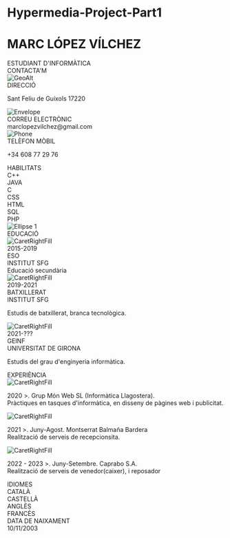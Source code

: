 # Hypermedia-Project-Part1
<head>
    <meta name="author" content="Marc López Vílchez">
    <title>CURRICULUM</title>
    <link rel="stylesheet" type="text/css" href="CURRICULUM.css">
    <link rel="preconnect" href="https://fonts.googleapis.com">
    <link rel="preconnect" href="https://fonts.gstatic.com" crossorigin>
    <link href="https://fonts.googleapis.com/css2?family=Roboto&display=swap" rel="stylesheet">
</head>

<div class="cv-marc screen">
    <div class="overlap-group1">
        <div class="overlap-group">
            <div class="rectangle-1"></div>
            <div class="titol-cv">
                <div class="frame1-3 frame-1-4">
                    <h1 class="el-meu-nom el-meu titulo1">MARC LÓPEZ VÍLCHEZ</h1>
                    <div class="el-meu estudi el-meu subtitulo1">ESTUDIANT D'INFORMÀTICA</div>
                </div>
            </div>
            <div class="contacte">
                <div class="x-titol">
                    <div class="contactam subtitulo1">CONTACTA'M</div>
                </div>
                <div class="elements de contacte">
                    <div class="frame">
                        <img class="geo-alt" src="geoalt.svg" alt="GeoAlt" />
                        <div class="frame-6">
                            <div class="direcci subtitulo2">DIRECCIÓ</div>
                            <p class="sant-feliu-de-guxols-17220 descripcio">Sant Feliu de Guíxols 17220</p>
                        </div>
                    </div>
                    <div class="frame">
                        <img class="envelope" src="envelope.svg" alt="Envelope" />
                        <div class="frame-6">
                            <div class="correu-elect-rnic subtitulo2">CORREU ELECTRÒNIC</div>
                            <div class="marclopezvilchezgmailcom descripcio">marclopezvilchez@gmail.com</div>
                        </div>
                    </div>
                    <div class="frame">
                        <img class="phone" src="phone.svg" alt="Phone" />
                        <div class="frame-6">
                            <div class="telfon-mbil subtitulo2">TELÈFON MÒBIL</div>
                            <p class="phone-1 phone-4 descripcio">+34 608 77 29 76</p>
                        </div>
                    </div>
                </div>
            </div>
            <div class="habilitats">
                <div class="x-titol">
                    <div class="habilitats-1 subtitulo1">HABILITATS</div>
                </div>
                <div class="llenguatges">
                    <div class="frame-11">
                        <article class="habilitats-informtica-1">
                            <div class="c subtitulo2">C++</div>
                            <div class="frame-10">
                                <div class="rectangle-2"></div>
                            </div>
                        </article>
                        <article class="habilitats-informtica-1">
                            <div class="c-7 subtitulo2">JAVA</div>
                            <div class="frame-10">
                                <div class="rectangle-2"></div>
                            </div>
                        </article>
                        <article class="habilitats-informtica-1">
                            <div class="c-7 subtitulo2">C</div>
                            <div class="frame-10">
                                <div class="rectangle-2"></div>
                            </div>
                        </article>
                        <article class="habilitats-informtica-1">
                            <div class="c-7 subtitulo2">CSS</div>
                            <div class="frame-10-2 frame-10-3">
                                <div class="rectangle-2-2 rectangle-2-3"></div>
                            </div>
                        </article>
                        <article class="habilitats-informtica-1">
                            <div class="c-7 subtitulo2">HTML</div>
                            <div class="frame-10-2 frame-10-3">
                                <div class="rectangle-2-2 rectangle-2-3"></div>
                            </div>
                        </article>
                        <article class="habilitats-informtica-1">
                            <div class="c-7 subtitulo2">SQL</div>
                            <div class="frame-10-2 frame-10-3">
                                <div class="rectangle-2-2 rectangle-2-3"></div>
                            </div>
                        </article>
                        <article class="habilitats-informtica-1">
                            <div class="c-7 subtitulo2">PHP</div>
                            <div class="frame-10-2 frame-10-3">
                                <div class="rectangle-2-2 rectangle-2-3"></div>
                            </div>
                        </article>
                    </div>
                </div>
            </div>
            <img class="ellipse-1" src="ellipse-1.svg" alt="Ellipse 1" />
        </div>
        <div class="frame-15">
            <div class="apartats">
                <div class="educaci subtitulo1">EDUCACIÓ</div>
            </div>
            <div class="frame-1">
                <img class="caret-right-fill" src="caretrightfill.svg" alt="CaretRightFill" />
                <div class="frame-1-1 frame-1-4">
                    <div class="phone-2 phone-4 subtitulo2">2015-2019</div>
                    <div class="eso subtitulo2">ESO</div>
                </div>
                <div class="frame-1-1 frame-1-4">
                    <div class="institut sfg descripcio-mayus">INSTITUT SFG</div>
                    <div class="educaci-secundria educaci-2 descripcio">Educació secundària</div>
                </div>
            </div>
            <div class="frame-1-2 frame-1-4">
                <img class="caret-right-fill" src="caretrightfill.svg" alt="CaretRightFill" />
                <div class="frame-1-1 frame-1-4">
                    <div class="phone-3 phone-4 subtitulo2">2019-2021</div>
                    <div class="batxillerat subtitulo2">BATXILLERAT</div>
                </div>
                <div class="frame-13">
                    <div class="institut-sfg-1 descripcio-mayus">INSTITUT SFG</div>
                    <p class="estudis-de-batxiller descripcio">Estudis de batxillerat, branca tecnològica.</p>
                </div>
            </div>
            <div class="frame-1-2 frame-1-4">
                <img class="caret-right-fill" src="caretrightfill.svg" alt="CaretRightFill" />
                <div class="frame-1-1 frame-1-4">
                    <div class="text-1 subtitulo2">2021-???</div>
                    <div class="geinf subtitulo2">GEINF</div>
                </div>
                <div class="frame-13-1">
                    <div class="universitat-de-girona descripcio-mayus">UNIVERSITAT DE GIRONA</div>
                    <p class="estudis-del-grau-de descripcio">Estudis del grau d'enginyeria informàtica.</p>
                </div>
            </div>
        </div>
        <div class="frame-21">
            <div class="apartats-1">
                <div class="experiencia subtitulo1">EXPERIÈNCIA</div>
            </div>
            <div class="frame-20">
                <div class="frame-1">
                    <img class="caret-right-fill-3" src="caretrightfill.svg" alt="CaretRightFill" />
                    <p class="x2020-grup-mn-web-s subtitulo2">
                        <span class="span0 subtitulo2">2020</span>
                        ><span class="span1 descripcio"
                         >. Grup Món Web SL (Informàtica Llagostera). <br />Pràctiques en tasques d'informàtica, en disseny de pàgines web i publicitat.</span>
                    </p>
                </div>
                <div class="frame-18">
                    <img class="caret-right-fill-4" src="caretrightfill.svg" alt="CaretRightFill" />
                    <p class="x202 subtitulo2">
                        <span class="span0 subtitulo2">2021</span>
                        ><span class="span1 descripcio">. Juny-Agost. Montserrat Balmaña Bardera <br />Realització de serveis de recepcionsita.</span>
                    </p>
                </div>
                <div class="frame-1">
                    <img class="caret-right-fill-5" src="caretrightfill-5.svg" alt="CaretRightFill" />
                    <p class="x202 subtitulo2">
                        <span class="span0 subtitulo2">2022 - 2023</span>
                        ><span class="span1 descripcio"
                         >. Juny-Setembre. Caprabo S.A. <br />Realització de serveis de venedor(caixer), i reposador</span>
                    </p>
                </div>
            </div>
        </div>
        <div class="frame-28">
            <div class="apartats">
                <div class="educaci-1 educaci-2 subtitulo1">IDIOMES</div>
            </div>
            <div class="frame-27">
                <div class="frame-2">
                    <div class="languaje subtitulo2">CATALÀ</div>
                    <div class="frame-22">
                        <div class="rectangle-3"></div>
                    </div>
                </div>
                <div class="frame-2">
                    <div class="castell subtitulo2">CASTELLÀ</div>
                    <div class="frame-22">
                        <div class="rectangle-3-1"></div>
                    </div>
                </div>
                <div class="frame-2">
                    <div class="ang-ls subtitulo2">ANGLÈS</div>
                    <div class="frame-22-1 frame-22-3">
                        <div class="rectangle-3"></div>
                    </div>
                </div>
                <div class="frame-2">
                    <div class="fra-ncs subtitulo2">FRANCÈS</div>
                    <div class="frame-22-2 frame22-3">
                        <div class="rectangle-3"></div>
                    </div>
                </div>
            </div>
        </div>
        <div class="data-de-naixament10112003 subtitulo2">DATA DE NAIXAMENT<br />10/11/2003</div>
    </div>
</div>






